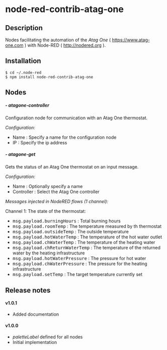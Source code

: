 # node-red-contrib-atag-one
## Description

Nodes facilitating the automation of the *Atag One* ( <https://www.atag-one.com> ) with Node-RED ( <http://nodered.org> ).

## Installation

```
$ cd ~/.node-red
$ npm install node-red-contrib-atag-one
```

## Nodes

##### - atagone-controller

Configuration node for communication with an Atag One thermostat.

*Configuration:*
- Name : Specify a name for the configuration node
- IP : Specify the ip address

##### - atagone-get

Gets the status of an Atag One thermostat on an input message.

*Configuration:*
- Name : Optionally specify a name
- Controller : Select the Atag One controller

*Messages injected in NodeRED flows (1 channel):*

Channel 1:
The state of the thermostat:
- <kbd>msg.payload.burningHours</kbd> : Total burning hours
- <kbd>msg.payload.roomTemp</kbd> : The temperature measured by th thermostat
- <kbd>msg.payload.outsideTemp</kbd> : The outside temperature
- <kbd>msg.payload.hotWaterTemp</kbd> : The temperature of the hot water outlet
- <kbd>msg.payload.chWaterTemp</kbd> : The temperature of the heating water
- <kbd>msg.payload.chReturnWaterTemp</kbd> : The temperature of the returned water by the heating infrastructure
- <kbd>msg.payload.hotWaterPressure</kbd> : The pressure for hot water 
- <kbd>msg.payload.chWaterPressure</kbd> : The pressure for the heating infrastructure
- <kbd>msg.payload.setTemp</kbd> : The target temperature currently set

## Release notes

#### v1.0.1

- Added documentation

#### v1.0.0

- *paletteLabel* defined for all nodes
- Initial implementation